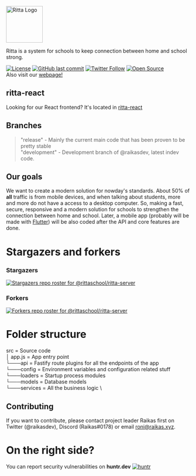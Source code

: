 <img src="https://ritta.pw/_next/static/images/logo-a972f604000f07609a06d7c9d77bb00c.svg" alt="Ritta Logo" height="100">

Ritta is a system for schools to keep connection between home and school strong.

[![License](https://img.shields.io/badge/License-Apache%202.0-blue.svg)](https://opensource.org/licenses/Apache-2.0)
[![GitHub last commit](https://img.shields.io/github/last-commit/rittaschool/ritta.svg?style=flat)]()
[![Twitter Follow](https://img.shields.io/twitter/follow/rittaschool.svg?style=social)](https://twitter.com/rittaschool)
[![Open Source](https://badges.frapsoft.com/os/v1/open-source.svg?v=103)](https://opensource.org/) \
Also visit our [webpage!](https://ritta.pw)

## ritta-react
Looking for our React frontend? It's located in [ritta-react](https://github.com/rittaschool/ritta-react)

## Branches

> "release" - Mainly the current main code that has been proven to be pretty stable \
> "development" - Development branch of @raikasdev, latest indev code.

## Our goals

We want to create a modern solution for nowday's standards. About 50% of **all** traffic is from mobile devices, and when talking about students, more and more do not have a access to a desktop computer. So, making a fast, secure, responsive and a modern solution for schools to strengthen the connection between home and school.
Later, a mobile app (probably will be made with [Flutter](https://flutter.dev)) will be also coded after the API and core features are done.

# Stargazers and forkers

### Stargazers
[![Stargazers repo roster for @rittaschool/ritta-server](https://reporoster.com/stars/dark/notext/rittaschool/ritta-server)](https://github.com/rittaschool/ritta-server/stargazers)

### Forkers
[![Forkers repo roster for @rittaschool/ritta-server](https://reporoster.com/forks/dark/notext/rittaschool/ritta-server)](https://github.com/rittaschool/ritta-server/network/members)
# Folder structure

src                 = Source code \
│   app.js          = App entry point \
└───api             = Fastify route plugins for all the endpoints of the app \
└───config          = Environment variables and configuration related stuff \
└───loaders         = Startup process modules \
└───models          = Database models \
└───services        = All the business logic \

## Contributing

If you want to contribute, please contact project leader Raikas first on Twitter (@raikasdev), Discord (Raikas#0178) or email [roni@raikas.xyz](mailto:roni@raikas.xyz).

# On the right side?

You can report security vulnerabilities on **huntr.dev**
[![huntr](https://cdn.huntr.dev/huntr_security_badge_mono.svg)](https://huntr.dev)
